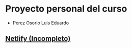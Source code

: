 # Proyecto personal del curso

- Perez Osorio Luis Eduardo

## [Netlify (Incompleto)](https://main--rainbow-cobbler-798504.netlify.app/Proyectos)
